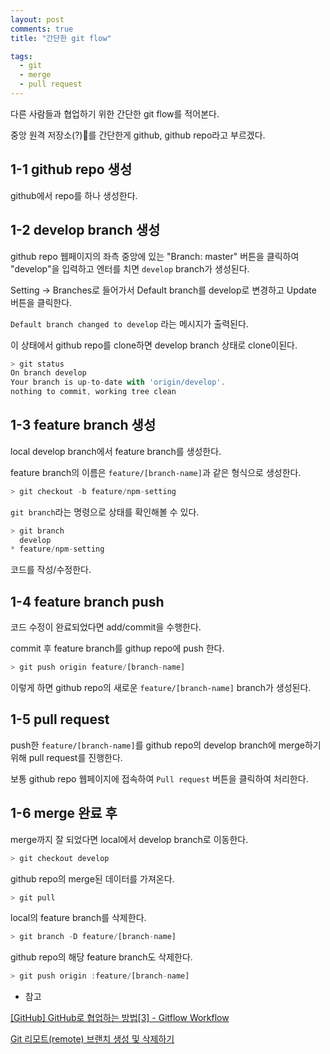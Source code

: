 ```yaml
---
layout: post
comments: true
title: "간단한 git flow"

tags:
  - git
  - merge
  - pull request
---
```


다른 사람들과 협업하기 위한 간단한 git flow를 적어본다.

중앙 원격 저장소(?)를 간단한게 github, github repo라고 부르겠다.

## 1-1 github repo 생성

github에서 repo를 하나 생성한다.

## 1-2 develop branch 생성

github repo 웹페이지의 좌측 중앙에 있는 "Branch: master" 버튼을 클릭하여 "develop"을 입력하고 엔터를 치면 `develop` branch가 생성된다.

Setting -> Branches로 들어가서 Default branch를 develop로 변경하고 Update 버튼을 클릭한다.

`Default branch changed to develop` 라는 메시지가 출력된다.

이 상태에서 github repo를 clone하면 develop branch 상태로 clone이된다.

```js
> git status
On branch develop
Your branch is up-to-date with 'origin/develop'.
nothing to commit, working tree clean
```

## 1-3 feature branch 생성

local develop branch에서 feature branch를 생성한다.

feature branch의 이름은 `feature/[branch-name]`과 같은 형식으로 생성한다.

```js
> git checkout -b feature/npm-setting
```

`git branch`라는 명령으로 상태를 확인해볼 수 있다.

```js
> git branch
  develop
* feature/npm-setting
```

코드를 작성/수정한다.

## 1-4 feature branch push

코드 수정이 완료되었다면 add/commit을 수행한다.

commit 후 feature branch를 githup repo에 push 한다.

```js
> git push origin feature/[branch-name]
```

이렇게 하면 github repo의 새로운 `feature/[branch-name]` branch가 생성된다.

## 1-5 pull request

push한 `feature/[branch-name]`를 github repo의 develop branch에 merge하기 위해 pull request를 진행한다.

보통 github repo 웹페이지에 접속하여 `Pull request` 버튼을 클릭하여 처리한다.

## 1-6 merge 완료 후

merge까지 잘 되었다면 local에서 develop branch로 이동한다.

```js
> git checkout develop
```

github repo의 merge된 데이터를 가져온다.

```js
> git pull
```

local의 feature branch를 삭제한다.

```js
> git branch -D feature/[branch-name]
```

github repo의 해당 feature branch도 삭제한다.

```js
> git push origin :feature/[branch-name]
```

- 참고

[[GitHub] GitHub로 협업하는 방법[3] - Gitflow Workflow](https://gmlwjd9405.github.io/2018/05/12/how-to-collaborate-on-GitHub-3.html)

[Git 리모트(remote) 브랜치 생성 및 삭제하기](https://trustyoo86.github.io/git/2017/11/28/git-remote-branch-create.html)
